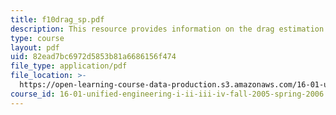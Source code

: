 ```yaml
---
title: f10drag_sp.pdf
description: This resource provides information on the drag estimation.
type: course
layout: pdf
uid: 82ead7bc6972d5853b81a6686156f474
file_type: application/pdf
file_location: >-
  https://open-learning-course-data-production.s3.amazonaws.com/16-01-unified-engineering-i-ii-iii-iv-fall-2005-spring-2006/82ead7bc6972d5853b81a6686156f474_f10drag_sp.pdf
course_id: 16-01-unified-engineering-i-ii-iii-iv-fall-2005-spring-2006
---
```

